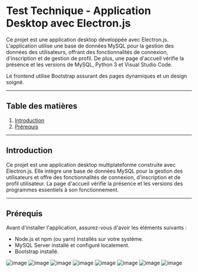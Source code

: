 # Test Technique - Application Desktop avec Electron.js

Ce projet est une application desktop développée avec Electron.js. L'application utilise une base de données MySQL pour la gestion des données des utilisateurs, offrant des fonctionnalités de connexion, d'inscription et de gestion de profil. De plus, une page d'accueil vérifie la présence et les versions de MySQL, Python 3 et Visual Studio Code.

Le frontend utilise Bootstrap assurant des pages dynamiques et un design soigné.

---

## Table des matières

1. [Introduction](#introduction)
2. [Prérequis](#prérequis)

---

## Introduction

Ce projet est une application desktop multiplateforme construite avec Electron.js. Elle intègre une base de données MySQL pour la gestion des utilisateurs et offre des fonctionnalités de connexion, d'inscription et de profil utilisateur. La page d'accueil vérifie la présence et les versions des programmes essentiels à son fonctionnement.

---

## Prérequis

Avant d'installer l'application, assurez-vous d'avoir les éléments suivants :
- Node.js et npm (ou yarn) installés sur votre système.
- MySQL Server installé et configuré localement.
- Bootstrap installé.


![image](https://github.com/bapger/CYJE-NBS/assets/153543264/c61beabd-ec00-4f8c-b293-8e17dffc425f)
![image](https://github.com/bapger/CYJE-NBS/assets/153543264/ae2b74db-7209-4f8c-8551-ba4cb1f78fb7)
![image](https://github.com/bapger/CYJE-NBS/assets/153543264/5f3b64ed-eecf-43fc-bafc-5e7c0634d3b5)
![image](https://github.com/bapger/CYJE-NBS/assets/153543264/b92a2147-7e1a-4ca4-afb4-910e6a24ae6c)
![image](https://github.com/bapger/CYJE-NBS/assets/153543264/230b75a0-92af-4113-ab43-2cd5be51c29c)
![image](https://github.com/bapger/CYJE-NBS/assets/153543264/a94fa40f-a878-4a25-ab33-c0263fa29505)
![image](https://github.com/bapger/CYJE-NBS/assets/153543264/7c844ccb-b6dd-4612-990b-153596049eb3)
![image](https://github.com/bapger/CYJE-NBS/assets/153543264/7c06d64e-0cc7-4133-a0b1-7c62608ae2b4)




